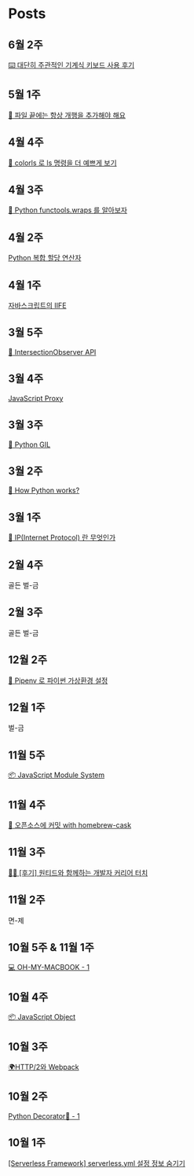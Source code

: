 # Posts

## 6월 2주
[⌨️ 대단히 주관적인 기계식 키보드 사용 후기](https://velog.io/@doondoony/mechanical-keyboards)

## 5월 1주
[🥬 파일 끝에는 항상 개행을 추가해야 해요](https://velog.io/@doondoony/posix-eol)

## 4월 4주
[🌈 colorls 로 ls 명령을 더 예쁘게 보기](https://velog.io/@doondoony/macos-colorls-installation)

## 4월 3주
[🐍 Python functools.wraps 를 알아보자](https://velog.io/@doondoony/python-functools-wraps)

## 4월 2주
[Python 복합 할당 연산자](https://velog.io/@doondoony/python-augmented-assignment-statements)

## 4월 1주
[자바스크립트의 IIFE](https://velog.io/@doondoony/javascript-iife)

## 3월 5주
[👀 IntersectionObserver API](https://velog.io/@doondoony/IntersectionObserver)

## 3월 4주
[JavaScript Proxy](https://velog.io/@doondoony/JavaScript-Proxy-101)

## 3월 3주
[🐍 Python GIL](https://velog.io/@doondoony/Python-GIL)

## 3월 2주
[🐍 How Python works?](https://velog.io/@doondoony/How-Python-works)

## 3월 1주
[👻 IP(Internet Protocol) 란 무엇인가](https://velog.io/@doondoony/ip101)

## 2월 4주
골든 벌-금

## 2월 3주
골든 벌-금

## 12월 2주
[🚀 Pipenv 로 파이썬 가상환경 설정](https://velog.io/@doondoony/pipenv-101)

## 12월 1주
벌-금

## 11월 5주
[📦 JavaScript Module System](https://velog.io/@doondoony/JavaScript-Module-System)

## 11월 4주
[🍺 오픈소스에 커밋 with homebrew-cask](https://velog.io/@doondoony/how-to-commit-to-an-open-source-project-with-homebrew-cask)

## 11월 3주
[👨‍💻 [후기] 원티드와 함께하는 개발자 커리어 터치](https://velog.io/@doondoony/%ED%9B%84%EA%B8%B0-%EC%9B%90%ED%8B%B0%EB%93%9C%EC%99%80-%ED%95%A8%EA%BB%98%ED%95%98%EB%8A%94-%EA%B0%9C%EB%B0%9C%EC%9E%90-%EC%BB%A4%EB%A6%AC%EC%96%B4-%ED%84%B0%EC%B9%98)

## 11월 2주
면-제

## 10월 5주 & 11월 1주
[💻 OH-MY-MACBOOK - 1](https://velog.io/@doondoony/-OH-MY-MACBOOK)

## 10월 4주
[📦 JavaScript Object](https://velog.io/@doondoony/JavaScript-Object)

## 10월 3주
[🌍HTTP/2와 Webpack](https://velog.io/@doondoony/HTTP2-and-Webpack)

## 10월 2주
[Python Decorator💅 - 1](https://velog.io/@doondoony/Python-Decorator-101)

## 10월 1주
[[Serverless Framework] serverless.yml 설정 정보 숨기기](https://velog.io/@doondoony/Serverless-Framework-serverless.yml-%EC%84%A4%EC%A0%95-%EC%A0%95%EB%B3%B4-%EC%88%A8%EA%B8%B0%EA%B8%B0-2hjmsx7nal)
